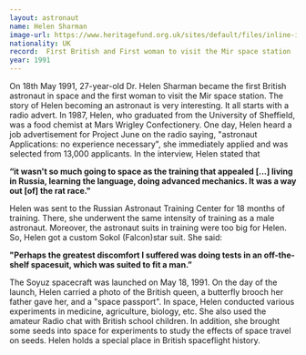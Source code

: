 ```yaml
---
layout: astronaut
name: Helen Sharman
image-url: https://www.heritagefund.org.uk/sites/default/files/inline-images/Sharman_Helen_1991.jpg
nationality: UK
record:  First British and First woman to visit the Mir space station
year: 1991
---
```


On 18th May 1991, 27-year-old Dr. Helen Sharman became the first British astronaut in space and the first woman to visit the Mir space station. The story of Helen becoming an astronaut is very interesting. It all starts with a radio advert. In 1987, Helen, who graduated from the University of Sheffield, was a food chemist at Mars Wrigley Confectionery. One day, Helen heard a job advertisement for Project June on the radio saying, "astronaut Applications:  no experience necessary", she immediately applied and was selected from 13,000 applicants. In the interview, Helen stated that 

**“it wasn't so much going to space as the training that appealed [...] living in Russia, learning the language, doing advanced mechanics. It was a way out [of] the rat race."**
 
Helen was sent to the Russian Astronaut Training Center for 18 months of training. There, she underwent the same intensity of training as a male astronaut. Moreover,  the astronaut suits in training were too big for Helen. So, Helen got a custom Sokol (Falcon)star suit. She said:

**"Perhaps the greatest discomfort I suffered was doing tests in an off-the-shelf spacesuit, which was suited to fit a man.”**

The Soyuz spacecraft was launched on May 18, 1991. On the day of the launch, Helen carried a photo of the British queen, a butterfly brooch her father gave her, and a "space passport". In space, Helen conducted various experiments in medicine, agriculture, biology, etc. She also used the amateur Radio chat with British school children. In addition, she brought some seeds into space for experiments to study the effects of space travel on seeds. Helen holds a special place in British spaceflight history. 
